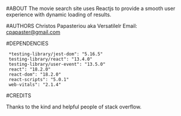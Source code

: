 #ABOUT
The movie search site uses Reactjs to provide a smooth user experience with dynamic loading of results. 

#AUTHORS
Christos Papasteriou aka Versatilelr 
Email: cpapaster@gmail.com 

#DEPENDENCIES

     *testing-library/jest-dom": "5.16.5"
     testing-library/react": "13.4.0"
     testing-library/user-event": "13.5.0"
     react": "18.2.0"
     react-dom": "18.2.0"
     react-scripts": "5.0.1"
     web-vitals": "2.1.4"
  


#CREDITS

Thanks to the kind and helpful people of stack overflow.
